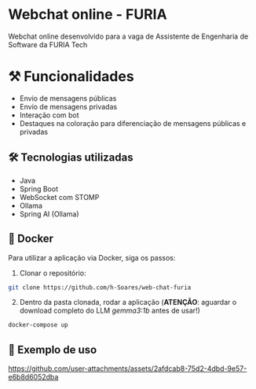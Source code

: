 # Webchat online - FURIA

Webchat online desenvolvido para a vaga de Assistente de Engenharia de Software da FURIA Tech

# ⚒️ Funcionalidades
* Envio de mensagens públicas
* Envio de mensagens privadas
* Interação com bot
* Destaques na coloração para diferenciação de mensagens públicas e privadas

## 🛠️ Tecnologias utilizadas
* Java
* Spring Boot
* WebSocket com STOMP
* Ollama
* Spring AI (Ollama)

## 🐳 Docker
Para utilizar a aplicação via Docker, siga os passos:
1. Clonar o repositório:
```bash
git clone https://github.com/h-Soares/web-chat-furia
```

2. Dentro da pasta clonada, rodar a aplicação
(**ATENÇÃO**: aguardar o download completo do LLM *gemma3:1b* antes de usar!)
```bash
docker-compose up
```

## 👀 Exemplo de uso
https://github.com/user-attachments/assets/2afdcab8-75d2-4dbd-9e57-e6b8d6052dba
